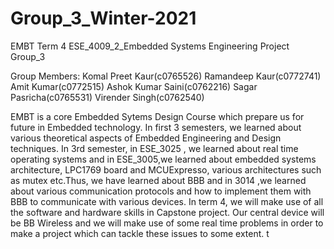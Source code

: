# Group_3_Winter-2021
EMBT Term 4 ESE_4009_2_Embedded Systems Engineering Project Group_3 

Group Members:
Komal Preet Kaur(c0765526)
Ramandeep Kaur(c0772741)
Amit Kumar(c0772515)
Ashok Kumar Saini(c0762216)
Sagar Pasricha(c0765531)
Virender Singh(c0762540)

EMBT is a core Embedded Sytems Design Course which prepare us for future in Embedded technology. In first 3 semesters, we learned about various theoretical aspects of Embedded Engineering and Design techniques. 
In 3rd semester, in ESE_3025 , we learned about real time operating systems and in ESE_3005,we learned about embedded systems architecture, LPC1769 board and MCUExpresso, various architectures such as mutex etc.Thus, we have learned about BBB and in 3014 ,we learned about various communication protocols and how to implement them with BBB to communicate with various devices. 
In term 4, we will make use of all the software and hardware skills in Capstone project. Our central device will be BB Wireless and we will make use of some real time problems in order to make a project which can tackle these issues to some extent.
t
